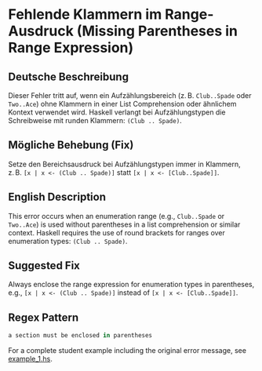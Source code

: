 # Fehlende Klammern im Range-Ausdruck (Missing Parentheses in Range Expression)

## Deutsche Beschreibung
Dieser Fehler tritt auf, wenn ein Aufzählungsbereich (z. B. `Club..Spade` oder `Two..Ace`) ohne Klammern in einer List Comprehension oder ähnlichem Kontext verwendet wird. Haskell verlangt bei Aufzählungstypen die Schreibweise mit runden Klammern: `(Club .. Spade)`.

## Mögliche Behebung (Fix)
Setze den Bereichsausdruck bei Aufzählungstypen immer in Klammern, z. B. `[x | x <- (Club .. Spade)]` statt `[x | x <- [Club..Spade]]`.

## English Description
This error occurs when an enumeration range (e.g., `Club..Spade` or `Two..Ace`) is used without parentheses in a list comprehension or similar context. Haskell requires the use of round brackets for ranges over enumeration types: `(Club .. Spade)`.

## Suggested Fix
Always enclose the range expression for enumeration types in parentheses, e.g., `[x | x <- (Club .. Spade)]` instead of `[x | x <- [Club..Spade]]`.

## Regex Pattern
```python
a section must be enclosed in parentheses
```

For a complete student example including the original error message, see [example_1.hs](./example_1.hs).
